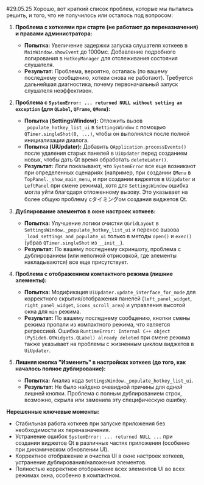 #29.05.25
Хорошо, вот краткий список проблем, которые мы пытались решить, и того, что не получилось или осталось под вопросом:

1.  **Проблема с хоткеями при старте (не работают до переназначения) и правами администратора:**
    *   **Попытка:** Увеличение задержки запуска слушателя хоткеев в `MainWindow.showEvent` до 1000мс. Добавление подробного логирования в `HotkeyManager` для отслеживания состояния слушателя.
    *   **Результат:** Проблема, вероятно, осталась (по вашему последнему сообщению, хоткеи снова не работают). Требуется дальнейшая диагностика, почему первоначальный запуск слушателя неэффективен.

2.  **Проблема с `SystemError: ... returned NULL without setting an exception` (для `QLabel`, `QFrame`, `QMenu`):**
    *   **Попытка (SettingsWindow):** Отложить вызов `_populate_hotkey_list_ui` в `SettingsWindow` с помощью `QTimer.singleShot(0, ...)`, чтобы он выполнялся после полной инициализации диалога.
    *   **Попытка (UiUpdater):** Добавить `QApplication.processEvents()` после удаления старых панелей в `UiUpdater` перед созданием новых, чтобы дать Qt время обработать `deleteLater()`.
    *   **Результат:** Логи показывают, что `SystemError` все еще возникают при определенных сценариях (например, при создании `QMenu` в `TopPanel._show_main_menu`, и при создании виджетов в `UiUpdater` и `LeftPanel` при смене режима), хотя для `SettingsWindow` ошибка могла уйти благодаря отложенному вызову. Это указывает на более общую проблему сタイミングом создания виджетов Qt.

3.  **Дублирование элементов в окне настроек хоткеев:**
    *   **Попытка:** Улучшение логики очистки `QGridLayout` в `SettingsWindow._populate_hotkey_list_ui` и перенос вызова `_load_settings_and_populate_ui` только в методы `open()` и `exec()` (убрав `QTimer.singleShot` из `__init__`).
    *   **Результат:** По вашему последнему скриншоту, проблема с дублированием (или неполной отрисовкой, где элементы накладываются) все еще присутствует.

4.  **Проблема с отображением компактного режима (лишние элементы):**
    *   **Попытка:** Модификация `UiUpdater.update_interface_for_mode` для корректного скрытия/отображения панелей (`left_panel_widget`, `right_panel_widget`, `icons_scroll_area`) и управления высотой окна для `min` режима.
    *   **Результат:** По вашему последнему сообщению, кнопки смены режима пропали из компактного режима, что является регрессией. Ошибка `RuntimeError: Internal C++ object (PySide6.QtWidgets.QLabel) already deleted` при смене режима также указывает на проблемы с жизненным циклом виджетов в `UiUpdater`.

5.  **Лишняя кнопка "Изменить" в настройках хоткеев (до того, как началось полное дублирование):**
    *   **Попытка:** Анализ кода `SettingsWindow._populate_hotkey_list_ui`.
    *   **Результат:** Не было найдено очевидной причины для *одной* лишней кнопки. Проблема с полным дублированием строк, возможно, скрыла или заменила эту специфическую ошибку.

**Нерешенные ключевые моменты:**

*   Стабильная работа хоткеев при запуске приложения без необходимости их переназначения.
*   Устранение ошибок `SystemError: ... returned NULL ...` при создании виджетов Qt в различных частях приложения (особенно при динамическом обновлении UI).
*   Корректное отображение и очистка UI в окне настроек хоткеев, устранение дублирования/наложения элементов.
*   Полностью корректное отображение всех элементов UI во всех режимах окна, особенно в компактном.

